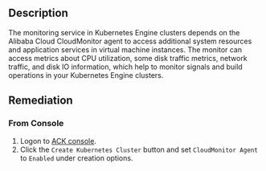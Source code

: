 ## Description

The monitoring service in Kubernetes Engine clusters depends on the Alibaba Cloud CloudMonitor agent to access additional system resources and application services in virtual machine instances. The monitor can access metrics about CPU utilization, some disk traffic metrics, network traffic, and disk IO information, which help to monitor signals and build operations in your Kubernetes Engine clusters.

## Remediation

### From Console

1. Logon to [ACK console](https://cs.console.aliyun.com/).
2. Click the `Create Kubernetes Cluster` button and set `CloudMonitor Agent` to `Enabled` under creation options.
